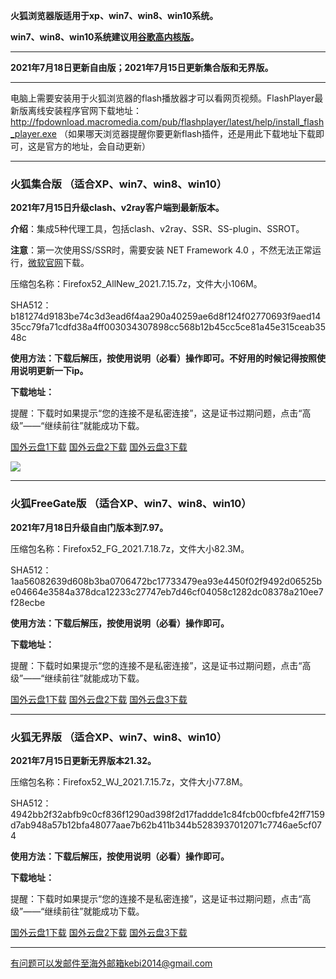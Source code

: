 **火狐浏览器版适用于xp、win7、win8、win10系统。**

**win7、win8、win10系统建议用[谷歌高内核版](https://github.com/Alvin9999/new-pac/wiki/%E9%AB%98%E5%86%85%E6%A0%B8%E7%89%88)。**

***

**2021年7月18日更新自由版；2021年7月15日更新集合版和无界版。**

***

电脑上需要安装用于火狐浏览器的flash播放器才可以看网页视频。FlashPlayer最新版离线安装程序官网下载地址：
http://fpdownload.macromedia.com/pub/flashplayer/latest/help/install_flash_player.exe （如果哪天浏览器提醒你要更新flash插件，还是用此下载地址下载即可，这是官方的地址，会自动更新）

***


### 火狐集合版 （适合XP、win7、win8、win10）

**2021年7月15日升级clash、v2ray客户端到最新版本。**

**介绍**：集成5种代理工具，包括clash、v2ray、SSR、SS-plugin、SSROT。

**注意**：第一次使用SS/SSR时，需要安装 NET Framework 4.0 ，不然无法正常运行，[微软官网](https://www.microsoft.com/zh-cn/download/details.aspx?id=17718)下载。

压缩包名称：Firefox52_AllNew_2021.7.15.7z，文件大小106M。

SHA512：b181274d9183be74c3d3ead6f4aa290a40259ae6d8f124f02770693f9aed1435cc79fa71cdfd38a4ff003034307898cc568b12b45cc5ce81a45e315ceab3548c

**使用方法：下载后解压，按使用说明（必看）操作即可。不好用的时候记得按照使用说明更新一下ip。**

**下载地址：**

提醒：下载时如果提示“您的连接不是私密连接”，这是证书过期问题，点击“高级”——“继续前往”就能成功下载。

[国外云盘1下载](https://tr101.free4444.xyz/Firefox52_AllNew_2021.7.15.7z) 
[国外云盘2下载](https://tr71.free4444.xyz/Firefox52_AllNew_2021.7.15.7z) 
[国外云盘3下载](https://tr61.free4444.xyz/Firefox52_AllNew_2021.7.15.7z) 

![](https://cdn.jsdelivr.net/gh/Alvin9999/pac2/softimag/firefox-2.PNG)

***

### 火狐FreeGate版 （适合XP、win7、win8、win10）

**2021年7月18日升级自由门版本到7.97。**

压缩包名称：Firefox52_FG_2021.7.18.7z，文件大小82.3M。

SHA512：1aa56082639d608b3ba0706472bc17733479ea93e4450f02f9492d06525be04664e3584a378dca12233c27747eb7d46cf04058c1282dc08378a210ee7f28ecbe

**使用方法：下载后解压，按使用说明（必看）操作即可。**

**下载地址：**

提醒：下载时如果提示“您的连接不是私密连接”，这是证书过期问题，点击“高级”——“继续前往”就能成功下载。

[国外云盘1下载](https://tr101.free4444.xyz/Firefox52_FG_2021.7.18.7z) 
[国外云盘2下载](https://tr71.free4444.xyz/Firefox52_FG_2021.7.18.7z) 
[国外云盘3下载](https://tr61.free4444.xyz/Firefox52_FG_2021.7.18.7z) 

***

### 火狐无界版 （适合XP、win7、win8、win10）

**2021年7月15日更新无界版本21.32。**

压缩包名称：Firefox52_WJ_2021.7.15.7z，文件大小77.8M。

SHA512：4942bb2f32abfb9c0cf836f1290ad398f2d17faddde1c84fcb00cfbfe42ff7159d7ab948a57b12bfa48077aae7b62b411b344b5283937012071c7746ae5cf074

**使用方法：下载后解压，按使用说明（必看）操作即可。**

**下载地址：**

提醒：下载时如果提示“您的连接不是私密连接”，这是证书过期问题，点击“高级”——“继续前往”就能成功下载。

[国外云盘1下载](https://tr101.free4444.xyz/Firefox52_WJ_2021.7.15.7z) 
[国外云盘2下载](https://tr71.free4444.xyz/Firefox52_WJ_2021.7.15.7z) 
[国外云盘3下载](https://tr61.free4444.xyz/Firefox52_WJ_2021.7.15.7z) 

***

有问题可以发邮件至海外邮箱kebi2014@gmail.com